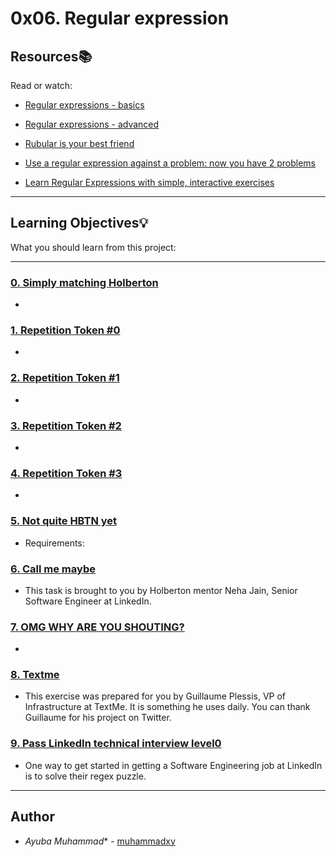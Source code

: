 # 0x06. Regular expression



## Resources:books:

Read or watch:

* [Regular expressions - basics](https://intranet.hbtn.io/rltoken/SJ2eQ7V2iQlCgLc-L96zWg)

* [Regular expressions - advanced](https://intranet.hbtn.io/rltoken/qyjWL-J1_qUaZGR690gH1Q)

* [Rubular is your best friend](https://intranet.hbtn.io/rltoken/WCjn8NgohbQ5NGXEObWZvQ)

* [Use a regular expression against a problem: now you have 2 problems](https://intranet.hbtn.io/rltoken/Zfvv_ydOCvJ_YaBB6eDqVw)

* [Learn Regular Expressions with simple, interactive exercises](https://intranet.hbtn.io/rltoken/Y-OVGcJ5cskdXWIBowiE_A)



---

## Learning Objectives:bulb:

What you should learn from this project:



---



### [0. Simply matching Holberton](./0-simply_match_holberton.rb)

*





### [1. Repetition Token #0](./1-repetition_token_0.rb)

*





### [2. Repetition Token #1](./2-repetition_token_1.rb)

*





### [3. Repetition Token #2](./3-repetition_token_2.rb)

*





### [4. Repetition Token #3](./4-repetition_token_3.rb)

*





### [5. Not quite HBTN yet](./5-beginning_and_end.rb)

* Requirements:





### [6. Call me maybe](./6-phone_number.rb)

* This task is brought to you by Holberton mentor Neha Jain, Senior Software Engineer at LinkedIn.





### [7. OMG WHY ARE YOU SHOUTING?](./7-OMG_WHY_ARE_YOU_SHOUTING.rb)

*





### [8. Textme](./100-textme.rb)

* This exercise was prepared for you by Guillaume Plessis, VP of Infrastructure at TextMe. It is something he uses daily. You can thank Guillaume for his project on Twitter.





### [9. Pass LinkedIn technical interview level0](./101-passed_linkedin_regex_challenge.jpg)

* One way to get started in getting a Software Engineering job at LinkedIn is to solve their regex puzzle.



---



## Author

* *Ayuba Muhammad** - [muhammadxy](https://github.com/muhammadxy)